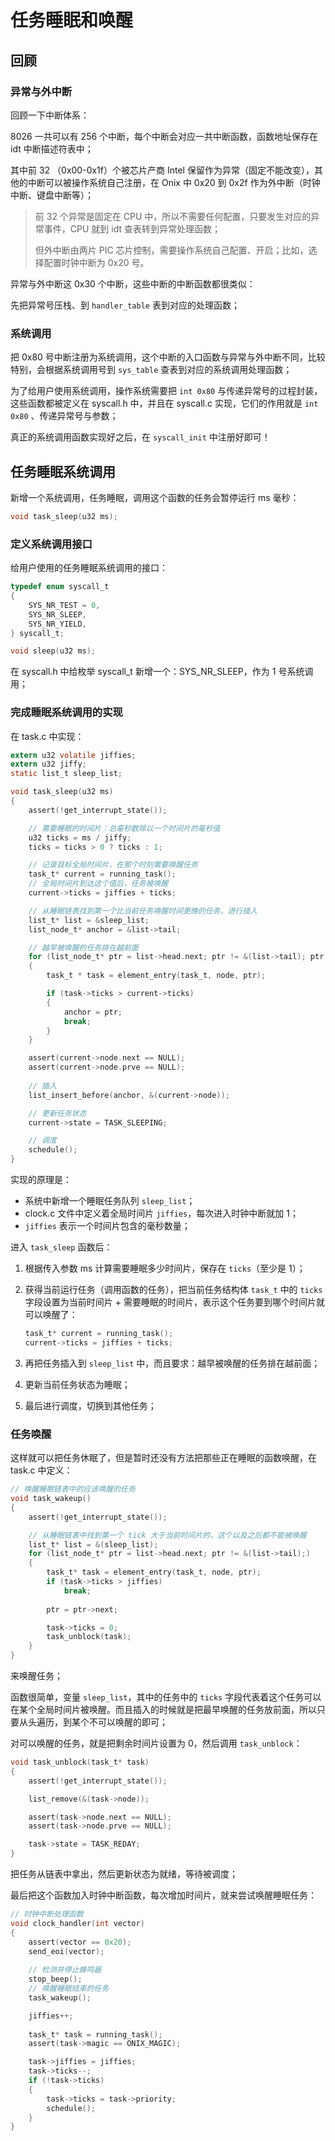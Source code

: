 # 任务睡眠和唤醒

## 回顾

### 异常与外中断

回顾一下中断体系：

8026 一共可以有 256 个中断，每个中断会对应一共中断函数，函数地址保存在 idt 中断描述符表中；

其中前 32 （0x00-0x1f）个被芯片产商 Intel 保留作为异常（固定不能改变），其他的中断可以被操作系统自己注册，在 Onix 中 0x20 到 0x2f 作为外中断（时钟中断、键盘中断等）；

> 前 32 个异常是固定在 CPU 中，所以不需要任何配置，只要发生对应的异常事件，CPU 就到 idt 查表转到异常处理函数；
>
> 但外中断由两片 PIC 芯片控制，需要操作系统自己配置、开启；比如，选择配置时钟中断为 0x20 号。

异常与外中断这 0x30 个中断，这些中断的中断函数都很类似：

先把异常号压栈、到 `handler_table` 表到对应的处理函数；

### 系统调用

把 0x80 号中断注册为系统调用，这个中断的入口函数与异常与外中断不同，比较特别，会根据系统调用号到 `sys_table` 查表到对应的系统调用处理函数；

为了给用户使用系统调用，操作系统需要把 `int 0x80` 与传递异常号的过程封装，这些函数都被定义在 syscall.h 中，并且在 syscall.c 实现，它们的作用就是 `int 0x80` 、传递异常号与参数；

真正的系统调用函数实现好之后，在 `syscall_init` 中注册好即可！



## 任务睡眠系统调用

新增一个系统调用，任务睡眠，调用这个函数的任务会暂停运行 ms 毫秒：

````c
void task_sleep(u32 ms);
````

### 定义系统调用接口

给用户使用的任务睡眠系统调用的接口：

````c
typedef enum syscall_t
{
    SYS_NR_TEST = 0,
    SYS_NR_SLEEP,
    SYS_NR_YIELD,
} syscall_t;

void sleep(u32 ms);
````

在 syscall.h 中给枚举 syscall_t 新增一个：SYS_NR_SLEEP，作为 1 号系统调用；

### 完成睡眠系统调用的实现

在 task.c 中实现：

````c
extern u32 volatile jiffies;
extern u32 jiffy;
static list_t sleep_list;

void task_sleep(u32 ms)
{
    assert(!get_interrupt_state());

    // 需要睡眠的时间片：总毫秒数除以一个时间片的毫秒值
    u32 ticks = ms / jiffy;
    ticks = ticks > 0 ? ticks : 1;

    // 记录目标全局时间片，在那个时刻需要唤醒任务
    task_t* current = running_task();
    // 全局时间片到达这个值后，任务被唤醒
    current->ticks = jiffies + ticks;

    // 从睡眠链表找到第一个比当前任务唤醒时间更晚的任务，进行插入
    list_t* list = &sleep_list;
    list_node_t* anchor = &list->tail;

    // 越早被唤醒的任务排在越前面 
    for (list_node_t* ptr = list->head.next; ptr != &(list->tail); ptr = ptr->next)
    {
        task_t * task = element_entry(task_t, node, ptr);

        if (task->ticks > current->ticks)
        {
            anchor = ptr;
            break;
        }
    }

    assert(current->node.next == NULL);
    assert(current->node.prve == NULL);
    
    // 插入
    list_insert_before(anchor, &(current->node));

    // 更新任务状态
    current->state = TASK_SLEEPING;

    // 调度
    schedule();
}
````

实现的原理是：

- 系统中新增一个睡眠任务队列 `sleep_list`；
- clock.c 文件中定义着全局时间片 `jiffies`，每次进入时钟中断就加 1；
- `jiffies` 表示一个时间片包含的毫秒数量；

进入 `task_sleep` 函数后：

1. 根据传入参数 ms 计算需要睡眠多少时间片，保存在 `ticks`（至少是 1）；

2. 获得当前运行任务（调用函数的任务），把当前任务结构体 `task_t` 中的 `ticks` 字段设置为当前时间片 + 需要睡眠的时间片，表示这个任务要到哪个时间片就可以唤醒了：

   ````c
   task_t* current = running_task();
   current->ticks = jiffies + ticks;
   ````

3. 再把任务插入到 `sleep_list` 中，而且要求：越早被唤醒的任务排在越前面；

4. 更新当前任务状态为睡眠；

5. 最后进行调度，切换到其他任务；

### 任务唤醒

这样就可以把任务休眠了，但是暂时还没有方法把那些正在睡眠的函数唤醒，在 task.c 中定义：

```c
// 唤醒睡眠链表中的应该唤醒的任务
void task_wakeup()
{
    assert(!get_interrupt_state());

    // 从睡眠链表中找到第一个 tick 大于当前时间片的，这个以及之后都不能被唤醒
    list_t* list = &(sleep_list);
    for (list_node_t* ptr = list->head.next; ptr != &(list->tail);)
    {
        task_t* task = element_entry(task_t, node, ptr);
        if (task->ticks > jiffies)
            break;
        
        ptr = ptr->next;

        task->ticks = 0;
        task_unblock(task);
    }
}
```

来唤醒任务；

函数很简单，变量 `sleep_list`，其中的任务中的 `ticks` 字段代表着这个任务可以在某个全局时间片被唤醒。而且插入的时候就是把最早唤醒的任务放前面，所以只要从头遍历，到某个不可以唤醒的即可；

对可以唤醒的任务，就是把剩余时间片设置为 0，然后调用 `task_unblock`：

````c
void task_unblock(task_t* task)
{
    assert(!get_interrupt_state());

    list_remove(&(task->node));

    assert(task->node.next == NULL);
    assert(task->node.prve == NULL);

    task->state = TASK_REDAY;
}
````

把任务从链表中拿出，然后更新状态为就绪，等待被调度；

最后把这个函数加入时钟中断函数，每次增加时间片，就来尝试唤醒睡眠任务：

````c
// 时钟中断处理函数
void clock_handler(int vector)
{
    assert(vector == 0x20);
    send_eoi(vector);
    
    // 检测并停止蜂鸣器
    stop_beep();
    // 唤醒睡眠结束的任务
    task_wakeup();

    jiffies++;
    
    task_t* task = running_task();
    assert(task->magic == ONIX_MAGIC);

    task->jiffies = jiffies;
    task->ticks--;
    if (!task->ticks)
    {
        task->ticks = task->priority;
        schedule();
    }
}
````









